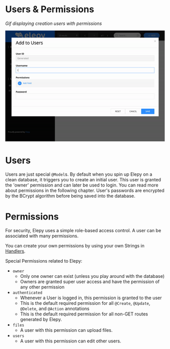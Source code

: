 # Users & Permissions

_Gif displaying creation users with permissions_

![Users & Permissions](../images/user-permissions.gif)
# Users
Users are just special `@Model`s. By default when you spin up Elepy on a clean database, it triggers you to create an initial user.
This user is granted the 'owner' permission and can later be used to login. You can read more about permissions in the following chapter.
User's passwords are encrypted by the BCrypt algorithm before being saved into the database.


# Permissions
For security, Elepy uses a simple role-based access control. A user can be associated with many permissions.

You can create your own permissions by using your own Strings in [Handlers](core-functionality/handlers.md).

Special Permissions related to Elepy:
- `owner`
    - Only one owner can exist (unless you play around with the database)
    - Owners are granted super user access and have the permission of any other permission
- `authenticated`
    - Whenever a User is logged in, this permission is granted to the user
    - This is the default required permission for all `@Create`, `@Update`, `@Delete`, and `@Action` annotations
    - This is the default required permission for all non-GET routes generated by Elepy. 
- `files`
    - A user with this permission can upload files.
- `users`
    - A user with this permission can edit other users.